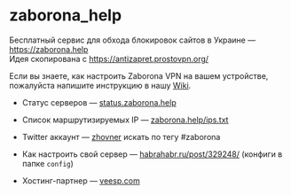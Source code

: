 # zaborona_help
Бесплатный сервис для обхода блокировок сайтов в Украине — https://zaborona.help  
Идея скопирована с https://antizapret.prostovpn.org/  

Если вы знаете, как настроить Zaborona VPN на вашем устройстве, пожалуйста напишите инструкцию в нашу [Wiki](https://github.com/zhovner/zaborona_help/wiki).  

* Статус серверов — [status.zaborona.help](https://status.zaborona.help)
* Список маршрутизируемых IP — [zaborona.help/ips.txt](https://zaborona.help) 
* Twitter аккаунт — [zhovner](https://zhovner.com/twitter) искать по тегу #zaborona
  
* Как настроить свой сервер — [habrahabr.ru/post/329248/](habrahabr.ru/post/329248/) (конфиги в папке `config`)
* Хостинг-партнер — [veesp.com](https://veesp.com/ru/)



